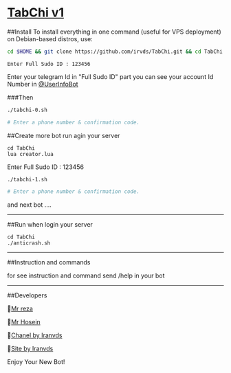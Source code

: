 # [TabChi v1](https://telegram.me/irvds_net)


##Install
To install everything in one command (useful for VPS deployment) on Debian-based distros, use:
```sh
cd $HOME && git clone https://github.com/irvds/TabChi.git && cd TabChi && chmod 777 install.sh && ./install.sh && lua creator.lua
```
```
Enter Full Sudo ID : 123456    
```
Enter your telegram Id in "Full Sudo ID" part
you can see your account Id Number in [@UserInfoBot](https://t.me/userinfobot)

###Then

```sh
./tabchi-0.sh

# Enter a phone number & confirmation code.
```

##Create more bot
run agin your server

```
cd TabChi
lua creator.lua
```

Enter Full Sudo ID : 123456 

```sh
./tabchi-1.sh

# Enter a phone number & confirmation code.
```
and next bot ....
***

##Run
when login your server

```
cd TabChi
./anticrash.sh
```

***

##Instruction and commands 

for see instruction and command send  /help in your bot

***

##Developers


🔹[Mr reza](https://telegram.me/Company_vds)

🔹[Mr Hosein](https://telegram.me/HShWebDesigner)

🔹[Chanel by Iranvds](https://telegram.me/irvds_net)

🔹[Site by Iranvds](http://irvds.net)


Enjoy Your New Bot!
